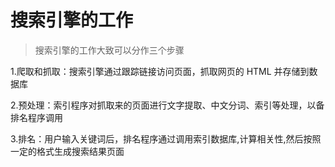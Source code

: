 # 搜索引擎的工作

> 搜索引擎的工作大致可以分作三个步骤

1.爬取和抓取：搜索引擎通过跟踪链接访问页面，抓取网页的 HTML 并存储到数据库

2.预处理：索引程序对抓取来的页面进行文字提取、中文分词、索引等处理，以备排名程序调用

3.排名：用户输入关键词后，排名程序通过调用索引数据库,计算相关性,然后按照一定的格式生成搜索结果页面


